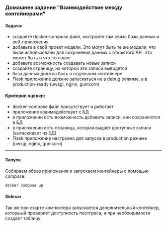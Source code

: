 ### Домашнее задание "Взаимодействие между контейнерами"
#### Задача:
- создайте docker-compose файл, настройте там связь базы данных и веб-приложения
- добавьте в свой проект модели. Это могут быть те же модели, что были использованы для сохранения данных с открытого API, это может быть и что-то новое
- добавьте возможность создавать новые записи
- создайте страницу, на которой эти записи выводятся
- база данных должна быть в отдельном контейнере
- Flask приложение должно запускаться не в debug режиме, а в production-ready (uwsgi, nginx, gunicorn) 
#### Критерии оценки:
- docker-compose файл присутствует и работает
- приложение взаимодействует с БД
- в приложении есть возможность добавить записи, они сохраняются в БД
- в приложении есть страница, которая выдаёт доступные записи (вытаскивает из БД)
- Flask приложение настроено для запуска в production режиме (uwsgi, nginx, gunicorn) 
----
#### Запуск
Собираем образ приложения и запускаем контейнеры с помощью compose:
```bash
docker compose up
```
#### Sidecar
Так же при старте компостера запускается дополнительный контейнер, которыый проверяет доступность постгреса, и при необходимости создает таблицу.
